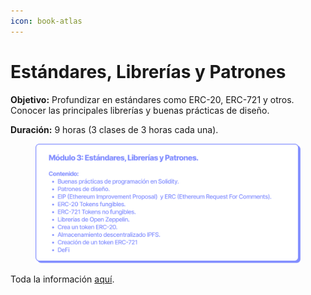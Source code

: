 ```yaml
---
icon: book-atlas
---
```


# Estándares, Librerías y Patrones

**Objetivo:** Profundizar en estándares como ERC-20, ERC-721 y otros. Conocer las principales librerías y buenas prácticas de diseño.

**Duración:** 9 horas (3 clases de 3 horas cada una).

<figure><img src="../.gitbook/assets/EDP_mod3.png" alt=""><figcaption></figcaption></figure>

Toda la información [aquí](https://ethkipu.notion.site/EDP-M-dulo-3-Est-ndares-Librer-as-y-Patrones-19c6ae9038e14f8db7470d0e22248b2a?pvs=4).
